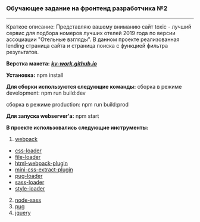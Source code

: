 ### Обучающее задание на фронтенд разработчика №2
***

Краткое описание:
Представляю вашему вниманию сайт toxic - лучший сервис для подбора номеров лучших отелей 2019 года по версии ассоциации "Отельные взгляды".
В данном проекте реализованная lending страница сайта и страница поиска с функцией фильтра результатов.

**Верстка макета:**
***[kv-work.github.io](http://kv-work.github.io)***

**Установка:**
npm install

**Для сборки используются следующие команды:**
сборка в режиме development:
npm run build:dev

сборка в режиме production:
npm run build:prod

**Для запуска webserver'а:**
npm start


**В проекте использовались следующие инструменты:**
1.  [webpack](https://webpack.js.org/)
  *  [css-loader](https://webpack.js.org/loaders/css-loader/)
  *  [file-loader](https://webpack.js.org/loaders/file-loader/)
  *  [html-webpack-plugin](https://webpack.js.org/plugins/html-webpack-plugin/)
  *  [mini-css-extract-plugin](https://webpack.js.org/plugins/mini-css-extract-plugin/)
  *  [pug-loader](https://github.com/pugjs/pug-loader)
  *  [sass-loader](https://webpack.js.org/loaders/sass-loader/)
  *  [style-loader](https://webpack.js.org/loaders/style-loader/)

2.  [node-sass](https://github.com/sass/node-sass)
3.  [pug](https://pugjs.org/api/getting-started.html)
4.  [jquery](https://jquery.com/)
